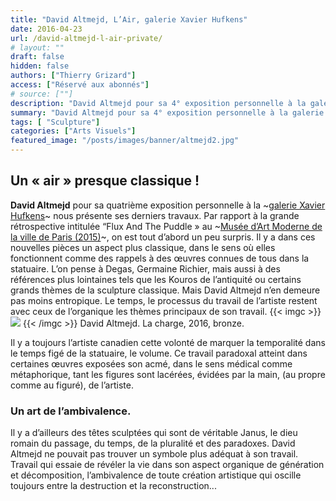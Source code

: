 ```yaml
---
title: "David Altmejd, L’Air, galerie Xavier Hufkens"
date: 2016-04-23
url: /david-altmejd-l-air-private/
# layout: ""
draft: false
hidden: false
authors: ["Thierry Grizard"]
access: ["Réservé aux abonnés"]
# source: [""]
description: "David Altmejd pour sa 4° exposition personnelle à la galerie Xavier Hufkens nous présente ses derniers travaux, continuités et divergences"
summary: "David Altmejd pour sa 4° exposition personnelle à la galerie Xavier Hufkens nous présente ses derniers travaux, continuités et divergences"
tags: [ "Sculpture"]
categories: ["Arts Visuels"]
featured_image: "/posts/images/banner/altmejd2.jpg"
---
```

## Un « air » presque classique !
**David Altmejd** pour sa quatrième exposition personnelle à la ~[galerie Xavier Hufkens](http://www.xavierhufkens.com/exhibitions/2016-03-david-altmejd)~ nous présente ses derniers travaux.
Par rapport à la grande rétrospective intitulée “Flux And The Puddle » au ~[Musée d’Art Moderne de la ville de Paris \(2015\)](http://www.mam.paris.fr/fr/expositions/exposition-david-altmejd?archive=1)~, on est tout d’abord un peu surpris. Il y a dans ces nouvelles pièces un aspect plus classique, dans le sens où elles fonctionnent comme des rappels à des œuvres connues de tous dans la statuaire. L’on pense à Degas, Germaine Richier, mais aussi à des références plus lointaines tels que les Kouros de l’antiquité ou certains grands thèmes de la sculpture classique. Mais David Altmejd n’en demeure pas moins entropique. Le temps, le processus du travail de l’artiste restent avec ceux de l’organique les thèmes principaux de son travail.
{{< imgc >}}
![](/posts/images/altmejd/david-altmejd--sculpture--art--contemporary-art--solo-show--xavier-hufkens--brussels--2016.191.jpg)
{{< /imgc >}}
David Altmejd. La charge, 2016, bronze.
 
Il y a toujours l’artiste canadien cette volonté de marquer la temporalité dans le temps figé de la statuaire, le volume. Ce travail paradoxal atteint dans certaines œuvres exposées son acmé, dans le sens médical comme métaphorique, tant les figures sont lacérées, évidées par la main, (au propre comme au figuré), de l’artiste.

### Un art de l’ambivalence.
Il y a d’ailleurs des têtes sculptées qui sont de véritable Janus, le dieu romain du passage, du temps, de la pluralité et des paradoxes. David Altmejd ne pouvait pas trouver un symbole plus adéquat à son travail. Travail qui essaie de révéler la vie dans son aspect organique de génération et décomposition, l’ambivalence de toute création artistique qui oscille toujours entre la destruction et la reconstruction...